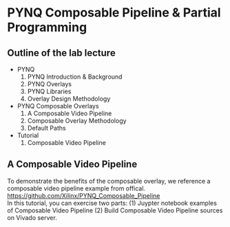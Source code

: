 # PYNQ Composable Pipeline & Partial Programming

## Outline of the lab lecture
* PYNQ
  1. PYNQ Introduction & Background
  2. PYNQ Overlays 
  3. PYNQ Libraries
  4. Overlay Design Methodology
* PYNQ Composable Overlays
  1. A Composable Video Pipeline
  2. Composable Overlay Methodology
  3. Default Paths
* Tutorial
  1. Composable Video Pipeline 

## A Composable Video Pipeline
To demonstrate the benefits of the composable overlay, we reference a composable video pipeline example from offical.
https://github.com/Xilinx/PYNQ_Composable_Pipeline  
In this tutorial, you can exercise two parts: (1) Juypter notebook examples of Composable Video Pipeline (2) Build Composable Video Pipeline sources on Vivado server.
